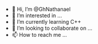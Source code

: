 - 👋 Hi, I’m @GhNathanael
- 👀 I’m interested in ...
- 🌱 I’m currently learning C++
- 💞️ I’m looking to collaborate on ...
- 📫 How to reach me ...

<!---
GhNathanael/GhNathanael is a ✨ special ✨ repository because its `README.md` (this file) appears on your GitHub profile.
You can click the Preview link to take a look at your changes.
--->
